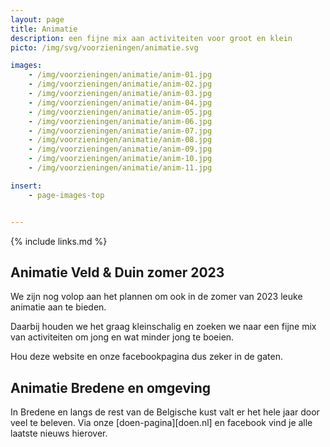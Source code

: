 ```yaml
---
layout: page
title: Animatie
description: een fijne mix aan activiteiten voor groot en klein
picto: /img/svg/voorzieningen/animatie.svg

images:
    - /img/voorzieningen/animatie/anim-01.jpg
    - /img/voorzieningen/animatie/anim-02.jpg
    - /img/voorzieningen/animatie/anim-03.jpg
    - /img/voorzieningen/animatie/anim-04.jpg
    - /img/voorzieningen/animatie/anim-05.jpg
    - /img/voorzieningen/animatie/anim-06.jpg
    - /img/voorzieningen/animatie/anim-07.jpg
    - /img/voorzieningen/animatie/anim-08.jpg
    - /img/voorzieningen/animatie/anim-09.jpg
    - /img/voorzieningen/animatie/anim-10.jpg
    - /img/voorzieningen/animatie/anim-11.jpg

insert:
    - page-images-top


---
```

{% include links.md %}

## Animatie Veld & Duin zomer 2023

We zijn nog volop aan het plannen om ook in de zomer van 2023 leuke animatie aan te bieden.

Daarbij houden we het graag kleinschalig en zoeken we naar een fijne mix van activiteiten om jong en wat minder jong te boeien.

Hou deze website en onze facebookpagina dus zeker in de gaten.


## Animatie Bredene en omgeving

In Bredene en langs de rest van de Belgische kust valt er het hele jaar door veel te beleven.
Via onze [doen-pagina][doen.nl] en facebook vind je alle laatste nieuws hierover.

